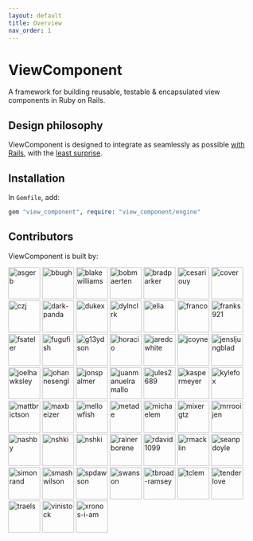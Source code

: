 ```yaml
---
layout: default
title: Overview
nav_order: 1
---
```


# ViewComponent

A framework for building reusable, testable & encapsulated view components in Ruby on Rails.

## Design philosophy

ViewComponent is designed to integrate as seamlessly as possible [with Rails](https://rubyonrails.org/doctrine/), with the [least surprise](https://www.artima.com/intv/ruby4.html).

## Installation

In `Gemfile`, add:

```ruby
gem "view_component", require: "view_component/engine"
```

## Contributors

ViewComponent is built by:

<img src="https://avatars.githubusercontent.com/asgerb?s=128" alt="asgerb" width="64" />
<img src="https://avatars.githubusercontent.com/bbugh?s=128" alt="bbugh" width="64" />
<img src="https://avatars.githubusercontent.com/blakewilliams?s=128" alt="blakewilliams" width="64" />
<img src="https://avatars.githubusercontent.com/bobmaerten?s=128" alt="bobmaerten" width="64" />
<img src="https://avatars.githubusercontent.com/bradparker?s=128" alt="bradparker" width="64" />
<img src="https://avatars.githubusercontent.com/cesariouy?s=128" alt="cesariouy" width="64" />
<img src="https://avatars.githubusercontent.com/cover?s=128" alt="cover" width="64" />
<img src="https://avatars.githubusercontent.com/czj?s=128" alt="czj" width="64" />
<img src="https://avatars.githubusercontent.com/dark-panda?s=128" alt="dark-panda" width="64" />
<img src="https://avatars.githubusercontent.com/dukex?s=128" alt="dukex" width="64" />
<img src="https://avatars.githubusercontent.com/dylnclrk?s=128" alt="dylnclrk" width="64" />
<img src="https://avatars.githubusercontent.com/elia?s=128" alt="elia" width="64" />
<img src="https://avatars.githubusercontent.com/franco?s=128" alt="franco" width="64" />
<img src="https://avatars.githubusercontent.com/franks921?s=128" alt="franks921" width="64" />
<img src="https://avatars.githubusercontent.com/fsateler?s=128" alt="fsateler" width="64" />
<img src="https://avatars.githubusercontent.com/fugufish?s=128" alt="fugufish" width="64" />
<img src="https://avatars.githubusercontent.com/g13ydson?s=128" alt="g13ydson" width="64" />
<img src="https://avatars.githubusercontent.com/horacio?s=128" alt="horacio" width="64" />
<img src="https://avatars.githubusercontent.com/jaredcwhite?s=128" alt="jaredcwhite" width="64" />
<img src="https://avatars.githubusercontent.com/jcoyne?s=128" alt="jcoyne" width="64" />
<img src="https://avatars.githubusercontent.com/jensljungblad?s=128" alt="jensljungblad" width="64" />
<img src="https://avatars.githubusercontent.com/joelhawksley?s=128" alt="joelhawksley" width="64" />
<img src="https://avatars.githubusercontent.com/johannesengl?s=128" alt="johannesengl" width="64" />
<img src="https://avatars.githubusercontent.com/jonspalmer?s=128" alt="jonspalmer" width="64" />
<img src="https://avatars.githubusercontent.com/juanmanuelramallo?s=128" alt="juanmanuelramallo" width="64" />
<img src="https://avatars.githubusercontent.com/jules2689?s=128" alt="jules2689" width="64" />
<img src="https://avatars.githubusercontent.com/kaspermeyer?s=128" alt="kaspermeyer" width="64" />
<img src="https://avatars.githubusercontent.com/kylefox?s=128" alt="kylefox" width="64" />
<img src="https://avatars.githubusercontent.com/mattbrictson?s=128" alt="mattbrictson" width="64" />
<img src="https://avatars.githubusercontent.com/maxbeizer?s=128" alt="maxbeizer" width="64" />
<img src="https://avatars.githubusercontent.com/mellowfish?s=128" alt="mellowfish" width="64" />
<img src="https://avatars.githubusercontent.com/metade?s=128" alt="metade" width="64" />
<img src="https://avatars.githubusercontent.com/michaelem?s=128" alt="michaelem" width="64" />
<img src="https://avatars.githubusercontent.com/mixergtz?s=128" alt="mixergtz" width="64" />
<img src="https://avatars.githubusercontent.com/mrrooijen?s=128" alt="mrrooijen" width="64" />
<img src="https://avatars.githubusercontent.com/nashby?s=128" alt="nashby" width="64" />
<img src="https://avatars.githubusercontent.com/nielsslot?s=128" alt="nshki" width="64" />
<img src="https://avatars.githubusercontent.com/nshki?s=128" alt="nshki" width="64" />
<img src="https://avatars.githubusercontent.com/rainerborene?s=128" alt="rainerborene" width="64" />
<img src="https://avatars.githubusercontent.com/rdavid1099?s=128" alt="rdavid1099" width="64" />
<img src="https://avatars.githubusercontent.com/rmacklin?s=128" alt="rmacklin" width="64" />
<img src="https://avatars.githubusercontent.com/seanpdoyle?s=128" alt="seanpdoyle" width="64" />
<img src="https://avatars.githubusercontent.com/simonrand?s=128" alt="simonrand" width="64" />
<img src="https://avatars.githubusercontent.com/smashwilson?s=128" alt="smashwilson" width="64" />
<img src="https://avatars.githubusercontent.com/spdawson?s=128" alt="spdawson" width="64" />
<img src="https://avatars.githubusercontent.com/swanson?s=128" alt="swanson" width="64" />
<img src="https://avatars.githubusercontent.com/tbroad-ramsey?s=128" alt="tbroad-ramsey" width="64" />
<img src="https://avatars.githubusercontent.com/tclem?s=128" alt="tclem" width="64" />
<img src="https://avatars.githubusercontent.com/tenderlove?s=128" alt="tenderlove" width="64" />
<img src="https://avatars.githubusercontent.com/traels?s=128" alt="traels" width="64" />
<img src="https://avatars.githubusercontent.com/vinistock?s=128" alt="vinistock" width="64" />
<img src="https://avatars.githubusercontent.com/xronos-i-am?s=128" alt="xronos-i-am" width="64" />